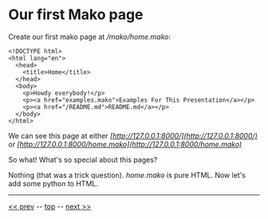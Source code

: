 Our first Mako page
=========

Create our first mako page at _/mako/home.mako_:

    <!DOCTYPE html>
    <html lang="en">
      <head>
        <title>Home</title>
      </head>
      <body>
        <p>Howdy everybody!</p>
        <p><a href="examples.mako">Examples For This Presentation</a></p>
        <p><a href="/README.md">README.md</a></p>
      </body>
    </html>

We can see this page at either _[http://127.0.0.1:8000/](http://127.0.0.1:8000/)_ or _[http://127.0.0.1:8000/home.mako](http://127.0.0.1:8000/home.mako)_

So what! What's so special about this pages?

Nothing (that was a trick question).  _home.mako_ is pure HTML. Now let's add some python to HTML.

------
[&lt;&lt; prev](04.md) -- [top](../README.md) -- [next &gt;&gt;](06.md)